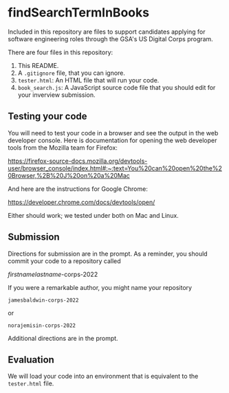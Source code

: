 # findSearchTermInBooks

Included in this repository are files to support candidates applying for software engineering roles through the GSA's US Digital Corps program. 

There are four files in this repository:

1. This README.
1. A `.gitignore` file, that you can ignore.
1. `tester.html`: An HTML file that will run your code.
1. `book_search.js`: A JavaScript source code file that you should edit for your inverview submission.

## Testing your code

You will need to test your code in a browser and see the output in the web developer console. Here is documentation for opening the web developer tools from the Mozilla team for Firefox:

https://firefox-source-docs.mozilla.org/devtools-user/browser_console/index.html#:~:text=You%20can%20open%20the%20Browser,%2B%20J%20on%20a%20Mac

And here are the instructions for Google Chrome:

https://developer.chrome.com/docs/devtools/open/

Either should work; we tested under both on Mac and Linux.

## Submission

Directions for submission are in the prompt. As a reminder, you should commit your code to a repository called

*firstnamelastname*-corps-2022

If you were a remarkable author, you might name your repository

`jamesbaldwin-corps-2022`

or 

`norajemisin-corps-2022`

Additional directions are in the prompt.
## Evaluation

We will load your code into an environment that is equivalent to the `tester.html` file.